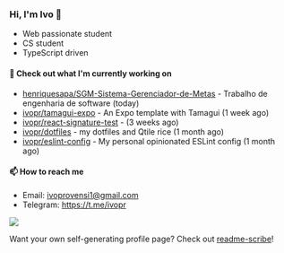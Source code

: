 ### Hi, I'm Ivo 👋

* Web passionate student
* CS student
* TypeScript driven

#### 👷 Check out what I'm currently working on

- [henriquesapa/SGM-Sistema-Gerenciador-de-Metas](https://github.com/henriquesapa/SGM-Sistema-Gerenciador-de-Metas) - Trabalho de engenharia de software (today)
- [ivopr/tamagui-expo](https://github.com/ivopr/tamagui-expo) - An Expo template with Tamagui (1 week ago)
- [ivopr/react-signature-test](https://github.com/ivopr/react-signature-test) -  (3 weeks ago)
- [ivopr/dotfiles](https://github.com/ivopr/dotfiles) - my dotfiles and Qtile rice (1 month ago)
- [ivopr/eslint-config](https://github.com/ivopr/eslint-config) - My personal opinionated ESLint config (1 month ago)

#### 📫 How to reach me

- Email: [ivoprovensi1@gmail.com](mailto://ivoprovensi1@gmail.com)
- Telegram: https://t.me/ivopr

![](https://github-readme-stats.vercel.app/api/top-langs/?username=ivopr&langs_count=10&layout=compact&theme=react&hide_border=true&bg_color=0D1117&title_color=5ce1e6&icon_color=5ce1e6)

Want your own self-generating profile page? Check out [readme-scribe](https://github.com/muesli/readme-scribe)!

